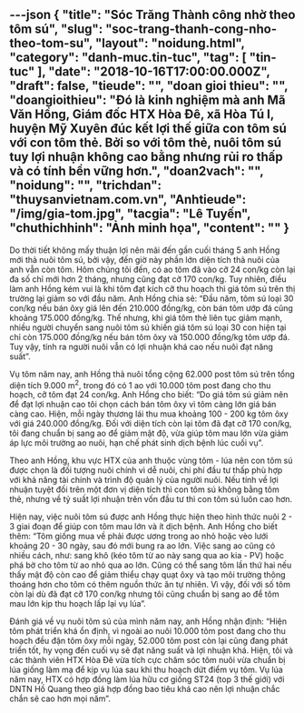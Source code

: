---json
{
    "title": "Sóc Trăng Thành công nhờ theo tôm sú",
    "slug": "soc-trang-thanh-cong-nho-theo-tom-su",
    "layout": "noidung.html",
    "category": "danh-muc.tin-tuc",
    "tag": [
        "tin-tuc"
    ],
    "date": "2018-10-16T17:00:00.000Z",
    "draft": false,
    "tieude": "",
    "doan gioi thieu": "",
    "doangioithieu": "Đó là kinh nghiệm mà anh Mã Văn Hồng, Giám đốc HTX Hòa Đê, xã Hòa Tú I, huyện Mỹ Xuyên đúc kết lợi thế giữa con tôm sú với con tôm thẻ. Bởi so với tôm thẻ, nuôi tôm sú tuy lợi nhuận không cao bằng nhưng rủi ro thấp và có tính bền vững hơn.",
    "doan2vach": "",
    "noidung": "",
    "trichdan": "thuysanvietnam.com.vn",
    "Anhtieude": "/img/gia-tom.jpg",
    "tacgia": "Lê Tuyến",
    "chuthichhinh": "Ảnh minh họa",
    "__content__": ""
}
---
<p>Do thời tiết kh&ocirc;ng mấy thuận lợi n&ecirc;n m&atilde;i đến gần cuối th&aacute;ng 5 anh Hồng mới thả nu&ocirc;i t&ocirc;m s&uacute;, bởi vậy, đến giờ n&agrave;y phần lớn diện t&iacute;ch thả nu&ocirc;i của anh vẫn c&ograve;n t&ocirc;m. H&ocirc;m ch&uacute;ng t&ocirc;i đến, c&oacute; ao t&ocirc;m đ&atilde; v&agrave;o cỡ 24 con/kg c&ograve;n lại đa số chỉ mới hơn 2 th&aacute;ng, nhưng cũng đạt cỡ 170 con/kg. Tuy nhi&ecirc;n, điều l&agrave;m anh Hồng k&eacute;m vui l&agrave; khi t&ocirc;m đạt k&iacute;ch cỡ thu hoạch th&igrave; gi&aacute; t&ocirc;m s&uacute; tr&ecirc;n thị trường lại giảm so với đầu năm. Anh Hồng chia sẻ: &ldquo;Đầu năm, t&ocirc;m s&uacute; loại 30 con/kg nếu b&aacute;n &ocirc;xy gi&aacute; l&ecirc;n đến 210.000 đồng/kg, c&ograve;n b&aacute;n t&ocirc;m ướp đ&aacute; cũng khoảng 175.000 đồng/kg. Thế nhưng, khi gi&aacute; t&ocirc;m thẻ li&ecirc;n tục giảm mạnh, nhiều người chuyển sang nu&ocirc;i t&ocirc;m s&uacute; khiến gi&aacute; t&ocirc;m s&uacute; loại 30 con hiện tại chỉ c&ograve;n 175.000 đồng/kg nếu b&aacute;n t&ocirc;m &ocirc;xy v&agrave; 150.000 đồng/kg t&ocirc;m ướp đ&aacute;. Tuy vậy, t&iacute;nh ra người nu&ocirc;i vẫn c&oacute; lợi nhuận kh&aacute; cao nếu nu&ocirc;i đạt năng suất&rdquo;.</p>

<p>Vụ t&ocirc;m năm nay, anh Hồng thả nu&ocirc;i tổng cộng 62.000 post t&ocirc;m s&uacute; tr&ecirc;n tổng diện t&iacute;ch 9.000 m<sup>2</sup>, trong đ&oacute; c&oacute; 1 ao với 10.000 t&ocirc;m post đang cho thu hoạch, cỡ t&ocirc;m đạt 24 con/kg. Anh Hồng cho biết: &ldquo;Do gi&aacute; t&ocirc;m s&uacute; giảm n&ecirc;n để đạt lợi nhuận cao t&ocirc;i chọn c&aacute;ch b&aacute;n t&ocirc;m &ocirc;xy v&igrave; t&ocirc;m c&agrave;ng lớn gi&aacute; b&aacute;n c&agrave;ng cao. Hiện, mỗi ng&agrave;y thương l&aacute;i thu mua khoảng 100 - 200 kg t&ocirc;m &ocirc;xy với gi&aacute; 240.000 đồng/kg. Đối với diện t&iacute;ch c&ograve;n lại t&ocirc;m đ&atilde; đạt cỡ 170 con/kg, t&ocirc;i đang chuẩn bị sang ao để giảm mật độ, vừa gi&uacute;p t&ocirc;m mau lớn vừa giảm &aacute;p lực m&ocirc;i trường ao nu&ocirc;i, hạn chế ph&aacute;t sinh dịch bệnh l&uacute;c cuối vụ&rdquo;.</p>

<p>Theo anh Hồng, khu vực HTX của anh thuộc v&ugrave;ng t&ocirc;m - l&uacute;a n&ecirc;n con t&ocirc;m s&uacute; được chọn l&agrave; đối tượng nu&ocirc;i ch&iacute;nh v&igrave; dễ nu&ocirc;i, chi ph&iacute; đầu tư thấp ph&ugrave; hợp với khả năng t&agrave;i ch&iacute;nh v&agrave; tr&igrave;nh độ quản l&yacute; của người nu&ocirc;i. Nếu t&iacute;nh về lợi nhuận tuyệt đối tr&ecirc;n một đơn vị diện t&iacute;ch th&igrave; con t&ocirc;m s&uacute; kh&ocirc;ng bằng t&ocirc;m thẻ, nhưng về tỷ suất lợi nhuận tr&ecirc;n vốn đầu tư th&igrave; con t&ocirc;m s&uacute; lu&ocirc;n cao hơn.</p>

<p>Hiện nay, việc nu&ocirc;i t&ocirc;m s&uacute; được anh Hồng thực hiện theo h&igrave;nh thức nu&ocirc;i 2 - 3 giai đoạn để gi&uacute;p con t&ocirc;m mau lớn v&agrave; &iacute;t dịch bệnh. Anh Hồng cho biết th&ecirc;m: &ldquo;T&ocirc;m giống mua về phải được ương trong ao nhỏ hoặc v&egrave;o lưới khoảng 20 - 30 ng&agrave;y, sau đ&oacute; mới bung ra ao lớn. Việc sang ao cũng c&oacute; nhiều c&aacute;ch, như: sang kh&ocirc; (k&eacute;o t&ocirc;m từ ao n&agrave;y sang qua ao kia - PV) hoặc ph&aacute; bờ cho t&ocirc;m từ ao nhỏ qua ao lớn. Cũng c&oacute; thể sang t&ocirc;m lần thứ hai nếu thấy mật độ c&ograve;n cao để giảm thiểu chạy quạt &ocirc;xy v&agrave; tạo m&ocirc;i trường th&ocirc;ng tho&aacute;ng hơn cho t&ocirc;m c&oacute; th&ecirc;m nguồn thức ăn tự nhi&ecirc;n. V&igrave; vậy, đối với số t&ocirc;m c&ograve;n lại d&ugrave; đ&atilde; đạt cỡ 170 con/kg nhưng t&ocirc;i cũng chuẩn bị sang ao để t&ocirc;m mau lớn kịp thu hoạch lấp lại vụ l&uacute;a&rdquo;.</p>

<p>Đ&aacute;nh gi&aacute; về vụ nu&ocirc;i t&ocirc;m s&uacute; của m&igrave;nh năm nay, anh Hồng nhận định: &ldquo;Hiện t&ocirc;m ph&aacute;t triển kh&aacute; ổn định, v&igrave; ngo&agrave;i ao nu&ocirc;i 10.000 t&ocirc;m post đang cho thu hoạch đều đặn t&ocirc;m &ocirc;xy mỗi ng&agrave;y, 52.000 t&ocirc;m post c&ograve;n lại cũng đang ph&aacute;t triển tốt, hy vọng đến cuối vụ sẽ đạt năng suất v&agrave; lợi nhuận kh&aacute;. Hiện, t&ocirc;i v&agrave; c&aacute;c th&agrave;nh vi&ecirc;n HTX H&ograve;a Đ&ecirc; vừa t&iacute;ch cực chăm s&oacute;c t&ocirc;m nu&ocirc;i vừa chuẩn bị l&uacute;a giống l&agrave;m mạ để kịp vụ l&uacute;a sau khi thu hoạch dứt điểm vụ t&ocirc;m. Vụ l&uacute;a năm nay, HTX c&oacute; hợp đồng l&agrave;m l&uacute;a hữu cơ giống ST24 (top 3 thế giới) với DNTN Hồ Quang theo gi&aacute; hợp đồng bao ti&ecirc;u kh&aacute; cao n&ecirc;n lợi nhuận chắc chắn sẽ cao hơn mọi năm&rdquo;.</p>
